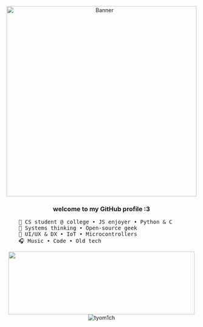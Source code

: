 <p align="center">
    <img width="500px" height="500px" src="https://github.com/user-attachments/assets/6b1d697f-4731-4123-9946-969c76fb3106" alt="Banner" width="50%">
</p>

<h3 align="center">welcome to my GitHub profile :3</h3>

<pre>
    💼 CS student @ college • JS enjoyer • Python & C
    🧠 Systems thinking • Open-source geek
    📖 UI/UX & DX • IoT • Microcontrollers
    🎧 Music • Code • Old tech
</pre>

<p align="center">
<img align="center" width="490" height="165" src="https://github-readme-stats.vercel.app/api?username=tyom1ch&show_icons=true&hide_border=false&line_height=20&title_color=f69673&icon_color=1b93c9&show_owner=true"/>
<img align="center" src="https://github-readme-stats.vercel.app/api/top-langs?username=tyom1ch&show_icons=true&locale=en" alt="tyom1ch" />
</p>
